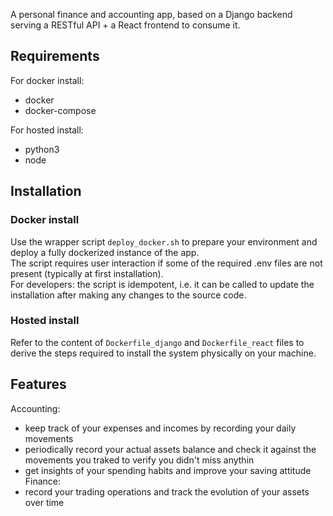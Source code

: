 A personal finance and accounting app, based on a Django backend serving a RESTful API + a React frontend to consume it.

## Requirements

For docker install:
- docker
- docker-compose

For hosted install:
- python3
- node

## Installation

### Docker install

Use the wrapper script `deploy_docker.sh` to prepare your environment and deploy a fully dockerized instance of the app.  
The script requires user interaction if some of the required .env files are not present (typically at first installation).  
For developers: the script is idempotent, i.e. it can be called to update the installation after making any changes to the source code.

### Hosted install

Refer to the content of `Dockerfile_django` and `Dockerfile_react` files to derive the steps required to install the system physically on your machine.

## Features

Accounting:
- keep track of your expenses and incomes by recording your daily movements
- periodically record your actual assets balance and check it against the movements you traked to verify you didn't miss anythin
- get insights of your spending habits and improve your saving attitude
Finance:
- record your trading operations and track the evolution of your assets over time